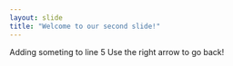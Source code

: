 ```yaml
---
layout: slide
title: "Welcome to our second slide!"
---
```

Adding someting to line 5
Use the right arrow to go back!
